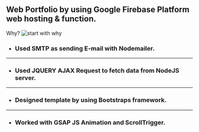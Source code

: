 ## **Web Portfolio by using Google Firebase Platform web hosting & function.**

 Why? ![start with why](https://img.shieds.io/badge/start%20with-why%3F-brightgreen.svg?style=flat) 



- ### Used SMTP as sending E-mail with Nodemailer.
----
- ### Used JQUERY AJAX Request to fetch data from NodeJS server.
----
- ### Designed template by using Bootstraps framework.
----
- ### Worked with GSAP JS Animation and ScrollTrigger.
